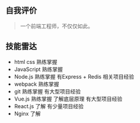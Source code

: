 ## 自我评价
> 一个前端工程师，不仅仅如此。

## 技能雷达

- html css 熟练掌握
- JavaScript 熟练掌握
- Node.js 熟练掌握 有Express + Redis 相关项目经验
- webpack 熟练掌握
- git 熟练掌握 有大型项目经验
- Vue.js 熟练掌握 了解底层原理 有大型项目经验
- React.js 了解 有少量项目经验
- Nginx 了解